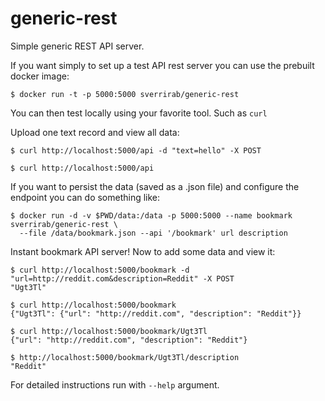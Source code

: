 # generic-rest
Simple generic REST API server.

If you want simply to set up a test API rest server you can use the prebuilt docker image: 

    $ docker run -t -p 5000:5000 sverrirab/generic-rest
    
You can then test locally using your favorite tool.  Such as `curl`

Upload one text record and view all data:

    $ curl http://localhost:5000/api -d "text=hello" -X POST
    
    $ curl http://localhost:5000/api

If you want to persist the data (saved as a .json file) and configure the endpoint you can do something like:

    $ docker run -d -v $PWD/data:/data -p 5000:5000 --name bookmark sverrirab/generic-rest \
      --file /data/bookmark.json --api '/bookmark' url description
    

Instant bookmark API server!  Now to add some data and view it:

    $ curl http://localhost:5000/bookmark -d "url=http://reddit.com&description=Reddit" -X POST
    "Ugt3Tl"
    
    $ curl http://localhost:5000/bookmark
    {"Ugt3Tl": {"url": "http://reddit.com", "description": "Reddit"}}
        
    $ curl http://localhost:5000/bookmark/Ugt3Tl
    {"url": "http://reddit.com", "description": "Reddit"}
    
    $ http://localhost:5000/bookmark/Ugt3Tl/description
    "Reddit"

For detailed instructions run with `--help` argument.
 

